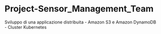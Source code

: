 # Project-Sensor_Management_Team
Sviluppo di una applicazione distribuita - Amazon S3 e Amazon DynamoDB - Cluster Kubernetes

